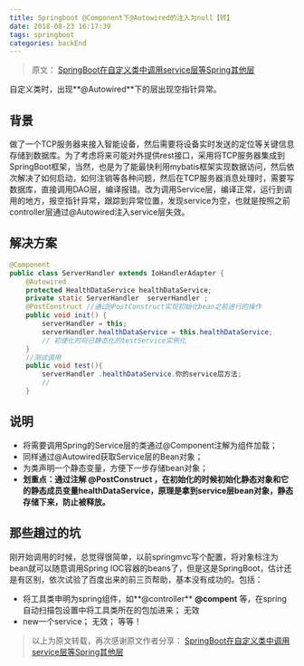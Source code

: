 ```yaml
---
title: Springboot @Component下@Autowired的注入为null【转】
date: 2018-08-23 16:17:39
tags: springboot
categories: backEnd
---
```


> 原文： [SpringBoot在自定义类中调用service层等Spring其他层](https://blog.csdn.net/georgeshaw1/article/details/74943089)

自定义类时，出现**@Autowired**下的层出现空指针异常。

## 背景
做了一个TCP服务器来接入智能设备，然后需要将设备实时发送的定位等关键信息存储到数据库。为了考虑将来可能对外提供rest接口，采用将TCP服务器集成到SpringBoot框架，当然，也是为了能最快利用mybatis框架实现数据访问，然后依次解决了如何启动，如何注销等各种问题，然后在TCP服务器消息处理时，需要写数据库，直接调用DAO层，编译报错。改为调用Service层，编译正常，运行到调用的地方，报空指针异常，跟踪到异常位置，发现service为空，也就是按照之前controller层通过@Autowired注入service层失效。 

## 解决方案

```java
@Component
public class ServerHandler extends IoHandlerAdapter {
    @Autowired
    protected HealthDataService healthDataService;
    private static ServerHandler  serverHandler ;
    @PostConstruct //通过@PostConstruct实现初始化bean之前进行的操作
    public void init() {  
        serverHandler = this;  
        serverHandler.healthDataService = this.healthDataService;        
        // 初使化时将已静态化的testService实例化
    }  
    //测试调用
    public void test(){
        serverHandler .healthDataService.你的service层方法;
        //
    }
```

## 说明

 - 将需要调用Spring的Service层的类通过@Component注解为组件加载； 
 - 同样通过@Autowired获取Service层的Bean对象； 
 - 为类声明一个静态变量，方便下一步存储bean对象； 
 - **划重点：通过注解 @PostConstruct ，在初始化的时候初始化静态对象和它的静态成员变量healthDataService，原理是拿到service层bean对象，静态存储下来，防止被释放。**

## 那些趟过的坑 
刚开始调用的时候，总觉得很简单，以前springmvc写个配置，将对象标注为bean就可以随意调用Spring IOC容器的beans了，但是这是SpringBoot，估计还是有区别，依次试验了百度出来的前三页帮助，基本没有成功的。包括： 
 - 将工具类申明为spring组件，如**@controller** **@compent** 等，在spring自动扫描包设置中将工具类所在的包加进来； 无效 
 - new一个service； 无效； 
等等！

> 以上为原文转载，再次感谢原文作者分享： [SpringBoot在自定义类中调用service层等Spring其他层](https://blog.csdn.net/georgeshaw1/article/details/74943089)